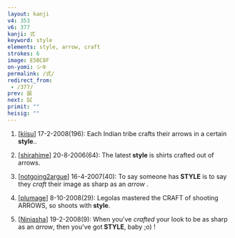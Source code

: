 ```yaml
---
layout: kanji
v4: 353
v6: 377
kanji: 式
keyword: style
elements: style, arrow, craft
strokes: 6
image: E5BC8F
on-yomi: シキ
permalink: /式/
redirect_from:
 - /377/
prev: 諭
next: 試
primit: ""
heisig: ""
---
```


1) [<a href="http://kanji.koohii.com/profile/kiisu">kiisu</a>] 17-2-2008(196): Each Indian tribe crafts their arrows in a certain<strong> style</strong>..

2) [<a href="http://kanji.koohii.com/profile/shirahime">shirahime</a>] 20-8-2006(64): The latest<strong> style</strong> is shirts crafted out of arrows.

3) [<a href="http://kanji.koohii.com/profile/notgoing2argue">notgoing2argue</a>] 16-4-2007(40): To say someone has<strong> STYLE</strong> is to say they <em>craft</em> their image as sharp as an <em>arrow</em> .

4) [<a href="http://kanji.koohii.com/profile/plumage">plumage</a>] 8-10-2008(29): Legolas mastered the CRAFT of shooting ARROWS, so shoots with<strong> style</strong>.

5) [<a href="http://kanji.koohii.com/profile/Ninjasha">Ninjasha</a>] 19-2-2008(9): When you&#039;ve <em>crafted</em> your look to be as sharp as an <em>arrow</em>, then you&#039;ve got<strong> STYLE</strong>, baby ;o) !

